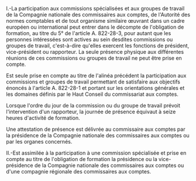 I.-La participation aux commissions spécialisées et aux groupes de travail de la Compagnie nationale des commissaires aux comptes, de l'Autorité des normes comptables et de tout organisme similaire œuvrant dans un cadre européen ou international peut entrer dans le décompte de l'obligation de formation, au titre du 5° de l'article A. 822-28-3, pour autant que les personnes intéressées sont actives au sein desdites commissions ou groupes de travail, c'est-à-dire qu'elles exercent les fonctions de président, vice-président ou rapporteur. La seule présence physique aux différentes réunions de ces commissions ou groupes de travail ne peut être prise en compte. 



  
Est seule prise en compte au titre de l'alinéa précédent la participation aux commissions et groupes de travail permettant de satisfaire aux objectifs énoncés à l'article A. 822-28-1 et portant sur les orientations générales et les domaines définis par le Haut Conseil du commissariat aux comptes. 



  
Lorsque l'ordre du jour de la commission ou du groupe de travail prévoit l'intervention d'un rapporteur, la journée de présence équivaut à seize heures d'activité de formation. 



  
Une attestation de présence est délivrée au commissaire aux comptes par la présidence de la Compagnie nationale des commissaires aux comptes ou par les organes concernés. 



  
II.-Est assimilée à la participation à une commission spécialisée et prise en compte au titre de l'obligation de formation la présidence ou la vice-présidence de la Compagnie nationale des commissaires aux comptes ou d'une compagnie régionale des commissaires aux comptes.

